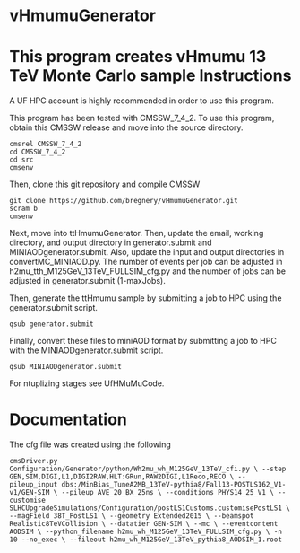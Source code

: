 vHmumuGenerator
===============

This program creates vHmumu 13 TeV Monte Carlo sample
Instructions
============

A UF HPC account is highly recommended in order to use this program.

This program has been tested with CMSSW_7_4_2. To use this program, obtain this CMSSW release and move into the source directory.

    cmsrel CMSSW_7_4_2
    cd CMSSW_7_4_2
    cd src
    cmsenv
  
Then, clone this git repository and compile CMSSW

    git clone https://github.com/bregnery/vHmumuGenerator.git
    scram b
    cmsenv
  
Next, move into ttHmumuGenerator. Then, update the email, working directory, and output directory in generator.submit and MINIAODgenerator.submit. Also, update the input and output directories in convertMC_MINIAOD.py. The number of events per job can be adjusted in h2mu_tth_M125GeV_13TeV_FULLSIM_cfg.py and the number of jobs can be adjusted in generator.submit (1-maxJobs).

Then, generate the ttHmumu sample by submitting a job to HPC using the generator.submit script.

    qsub generator.submit

Finally, convert these files to miniAOD format by submitting a job to HPC with the MINIAODgenerator.submit script.

    qsub MINIAODgenerator.submit    

For ntuplizing stages see UfHMuMuCode.

Documentation
=============

The cfg file was created using the following

    cmsDriver.py Configuration/Generator/python/Wh2mu_wh_M125GeV_13TeV_cfi.py \ --step GEN,SIM,DIGI,L1,DIGI2RAW,HLT:GRun,RAW2DIGI,L1Reco,RECO \ --pileup_input dbs:/MinBias_TuneA2MB_13TeV-pythia8/Fall13-POSTLS162_V1-v1/GEN-SIM \ --pileup AVE_20_BX_25ns \ --conditions PHYS14_25_V1 \ --customise SLHCUpgradeSimulations/Configuration/postLS1Customs.customisePostLS1 \ --magField 38T_PostLS1 \ --geometry Extended2015 \ --beamspot Realistic8TeVCollision \ --datatier GEN-SIM \ --mc \ --eventcontent AODSIM \ --python_filename h2mu_wh_M125GeV_13TeV_FULLSIM_cfg.py \ -n 10 --no_exec \ --fileout h2mu_wh_M125GeV_13TeV_pythia8_AODSIM_1.root

